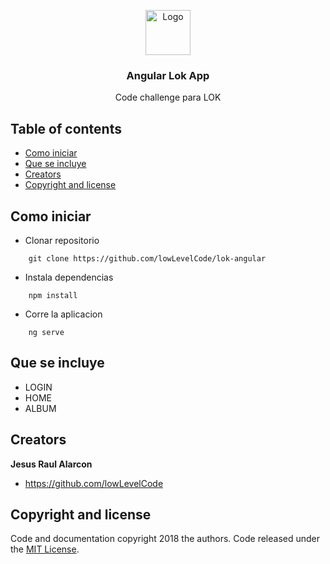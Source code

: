<p align="center">
  <a href="https://angular.io/">
    <img src="https://upload.wikimedia.org/wikipedia/commons/thumb/c/cf/Angular_full_color_logo.svg/1200px-Angular_full_color_logo.svg.png" alt="Logo" width=72 height=72>
  </a>

  <h3 align="center">Angular Lok App</h3>

  <p align="center">
    Code challenge para LOK   
  </p>
</p>

## Table of contents

- [Como iniciar](#como-iniciar)
- [Que se incluye](#que-se-incluye)
- [Creators](#creators)
- [Copyright and license](#copyright-and-license)

## Como iniciar

* Clonar repositorio
````    
    git clone https://github.com/lowLevelCode/lok-angular
````

* Instala dependencias 
````        
    npm install
````

* Corre la aplicacion 
````            
    ng serve
````

## Que se incluye

* LOGIN
* HOME
* ALBUM

## Creators

**Jesus Raul Alarcon**

- <https://github.com/lowLevelCode>

## Copyright and license

Code and documentation copyright 2018 the authors. Code released under the [MIT License](https://github.com/Ismaestro/flutter-example-app/blob/master/LICENSE).
